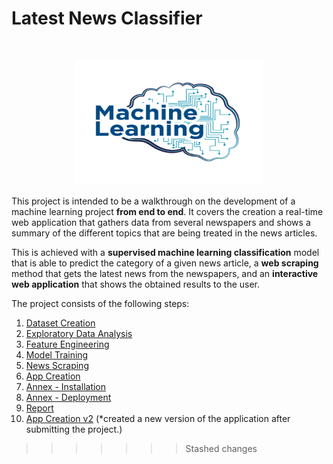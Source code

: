 # Latest News Classifier


<br/>
<p align="center">
  <img src="https://github.com/abbasmalekpour/News-Classifier/blob/master/09.Report/machine-banner.png" height="200" width="300">
</p>

This project is intended to be a walkthrough on the development of a machine learning project **from end to end**. It covers the creation a real-time web application that gathers data from several newspapers and shows a summary of the different topics that are being treated in the news articles.

This is achieved with a **supervised machine learning classification** model that is able to predict the category of a given news article, a **web scraping** method that gets the latest news from the newspapers, and an **interactive web application** that shows the obtained results to the user.

The project consists of the following steps:

1. [Dataset Creation](https://github.com/abbasmalekpour/News-Classifier/tree/master/01.Dataset-Creation)
2. [Exploratory Data Analysis](https://github.com/abbasmalekpour/News-Classifier/tree/master/02.Exploratory-Data-Analysis)
3. [Feature Engineering](https://github.com/abbasmalekpour/News-Classifier/tree/master/03.Feature-Engineering)
4. [Model Training](https://github.com/abbasmalekpour/News-Classifier/tree/master/04.Model-Training)
5. [News Scraping](https://github.com/abbasmalekpour/News-Classifier/tree/master/05.News-Scraping)
6. [App Creation](https://github.com/abbasmalekpour/News-Classifier/tree/master/06.App-Creation)
7. [Annex - Installation](https://github.com/abbasmalekpour/News-Classifier/tree/master/07.Annex-Installation)
8. [Annex - Deployment](https://github.com/abbasmalekpour/News-Classifier/tree/master/08.Annex-Deployment)
9. [Report](https://github.com/abbasmalekpour/News-Classifier/tree/master/09.Report)
10. [App Creation v2](https://github.com/abbasmalekpour/News-Classifier/tree/master/10.-App-Creation-v2) (*created a new version of the application after submitting the project.)
>>>>>>> Stashed changes


